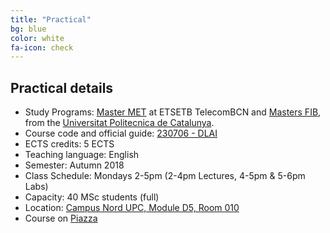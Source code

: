 ```yaml
---
title: "Practical"
bg: blue
color: white
fa-icon: check
---
```


## Practical details

* Study Programs: [Master MET](https://etsetb.upc.edu/ca/estudis/masters/master-en-enginyeria-de-telecomunicacio-met) at ETSETB TelecomBCN and [Masters FIB](https://www.fib.upc.edu/en/studies/masters),  from the [Universitat Politecnica de Catalunya](http://www.upc.edu/?set_language=en).
* Course code and official guide: [230706 - DLAI](http://www.etsetb.upc.edu/documents/guia_docent/assignatures/all/ang/230706.pdf)
* ECTS credits: 5 ECTS
* Teaching language: English
* Semester: Autumn 2018
* Class Schedule: Mondays 2-5pm (2-4pm Lectures, 4-5pm & 5-6pm Labs)
* Capacity: 40 MSc students (full)
* Location: [Campus Nord UPC, Module D5, Room 010](https://imatge.upc.edu/web/contact)
* Course on [Piazza](piazza.com/upc/fall2018/upc230706/home)
